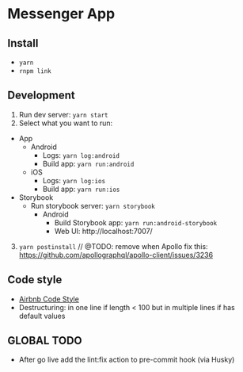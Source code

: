 # Messenger App

## Install
- `yarn`
- `rnpm link`

## Development
1) Run dev server: `yarn start`
2) Select what you want to run:
  - App
    - Android
      - Logs: `yarn log:android`
      - Build app: `yarn run:android`
    - iOS
      - Logs: `yarn log:ios`
      - Build app: `yarn run:ios`
  - Storybook
    - Run storybook server: `yarn storybook`
      - Android
        - Build Storybook app: `yarn run:android-storybook`
        - Web UI: http://localhost:7007/
3) `yarn postinstall` // @TODO: remove when Apollo fix this: https://github.com/apollographql/apollo-client/issues/3236

## Code style
- [Airbnb Code Style](https://github.com/airbnb/javascript)
- Destructuring: in one line if length < 100 but in multiple lines if has default values

## GLOBAL TODO
- After go live add the lint:fix action to pre-commit hook (via Husky)
